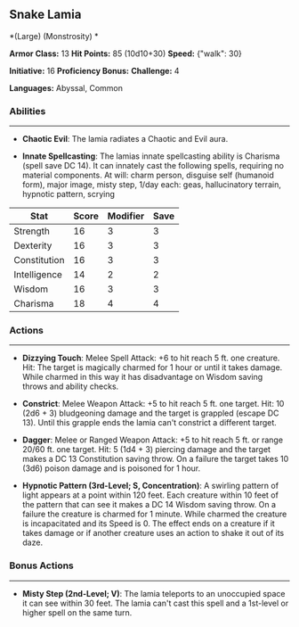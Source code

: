 ## Snake Lamia
*(Large) (Monstrosity) *

**Armor Class:** 13
**Hit Points:** 85 (10d10+30)
**Speed:** {"walk": 30}

**Initiative:** 16
**Proficiency Bonus:**
**Challenge:** 4

**Languages:** Abyssal, Common

### Abilities
 --- 
- **Chaotic Evil**: The lamia radiates a Chaotic and Evil aura.

- **Innate Spellcasting**: The lamias innate spellcasting ability is Charisma (spell save DC 14). It can innately cast the following spells, requiring no material components. At will: charm person, disguise self (humanoid form), major image, misty step, 1/day each: geas, hallucinatory terrain, hypnotic pattern, scrying



| Stat | Score | Modifier | Save |
| ---- | ---- | ---- | ---- |
| Strength | 16 | 3 | 3 |
| Dexterity | 16 | 3 | 3 |
| Constitution | 16 | 3 | 3 |
| Intelligence | 14 | 2 | 2 |
| Wisdom | 16 | 3 | 3 |
| Charisma | 18 | 4 | 4 |

### Actions
 --- 
- **Dizzying Touch**: Melee Spell Attack: +6 to hit  reach 5 ft.  one creature. Hit: The target is magically charmed for 1 hour or until it takes damage. While charmed in this way  it has disadvantage on Wisdom saving throws and ability checks.

- **Constrict**: Melee Weapon Attack: +5 to hit  reach 5 ft.  one target. Hit: 10 (2d6 + 3) bludgeoning damage  and the target is grappled (escape DC 13). Until this grapple ends  the lamia can't constrict a different target.

- **Dagger**: Melee or Ranged Weapon Attack: +5 to hit  reach 5 ft. or range 20/60 ft.  one target. Hit: 5 (1d4 + 3) piercing damage  and the target makes a DC 13 Constitution saving throw. On a failure  the target takes 10 (3d6) poison damage and is poisoned for 1 hour.

- **Hypnotic Pattern (3rd-Level; S, Concentration)**: A swirling pattern of light appears at a point within 120 feet. Each creature within 10 feet of the pattern that can see it makes a DC 14 Wisdom saving throw. On a failure  the creature is charmed for 1 minute. While charmed  the creature is incapacitated and its Speed is 0. The effect ends on a creature if it takes damage or if another creature uses an action to shake it out of its daze.

### Bonus Actions
 --- 
- **Misty Step (2nd-Level; V)**: The lamia teleports to an unoccupied space it can see within 30 feet. The lamia can't cast this spell and a 1st-level or higher spell on the same turn.

